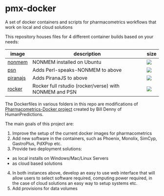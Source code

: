 # pmx-docker
A set of docker containers and scripts for pharmacometrics workflows that work on local and cloud solutions

This repository houses files for 4 different container builds based on your needs:

image            | description                               | size
---------------- | ----------------------------------------- | ------
[nonmem](https://hub.docker.com/r/osmosisfoundation/nonmem/)  |  NONMEM installed on Ubuntu  | [![](https://images.microbadger.com/badges/image/osmosisfoundation/nonmem.svg)](https://microbadger.com/images/osmosisfoundation/nonmem)
[psn](https://hub.docker.com/r/osmosisfoundation/psn/)  | Adds Perl-speaks-NONMEM to above | [![](https://images.microbadger.com/badges/image/osmosisfoundation/psn.svg)](https://microbadger.com/images/osmosisfoundation/psn)
[piranajs](https://hub.docker.com/r/osmosisfoundation/piranajs/builds/)  |  Adds PiranaJS to above | [![](https://images.microbadger.com/badges/image/osmosisfoundation/piranajs.svg)](https://microbadger.com/images/osmosisfoundation/piranajs)
[rocker](https://hub.docker.com/r/osmosisfoundation/osmosisfoundation/)  |  Rocker full rstudio (rocker/verse) with NONMEM and PSN  | [![](https://images.microbadger.com/badges/image/osmosisfoundation/rocker.svg)](https://microbadger.com/images/osmosisfoundation/rocker)


The Dockerfiles in various folders in this repo are modifications of [Pharmacometrics-Docker project](https://github.com/billdenney/Pharmacometrics-Docker) created by Bill Denny of HumanPredictions. 

The main goals of this project are:

1. Improve the setup of the current docker images for pharmacometrics
2. Add new software in the containers, such as Phoenix, Monolix, SimCyp, GastroPlus, PdXPop etc.
3. Provide two deployment solutions:
  * as local installs on Windows/Mac/Linux Servers
  * as cloud based solutions
4. In both instances above, develop an easy to use web interface that will allow users to select software required, computing power required, in the case of cloud solutions an easy way to setup systems etc.
5. Add provisions for data volumes
